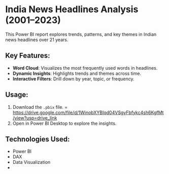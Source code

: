 # India News Headlines Analysis (2001–2023)

This Power BI report explores trends, patterns, and key themes in Indian news headlines over 21 years. 

## Key Features:
- **Word Cloud**: Visualizes the most frequently used words in headlines.
- **Dynamic Insights**: Highlights trends and themes across time.
- **Interactive Filters**: Drill down by year, topic, or frequency.

## Usage:
1. Download the `.pbix` file. = https://drive.google.com/file/d/1WinobXYBIqd04VSgyFbfykc4sh6KgfMt/view?usp=drive_link
2. Open in Power BI Desktop to explore the insights.

## Technologies Used:
- Power BI
- DAX
- Data Visualization
- 
